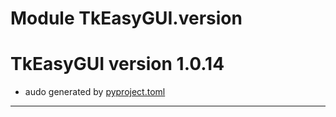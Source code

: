 # Module TkEasyGUI.version

# TkEasyGUI version 1.0.14

- audo generated by [pyproject.toml](https://github.com/kujirahand/tkeasygui-python/blob/main/pyproject.toml)

---------------------------



